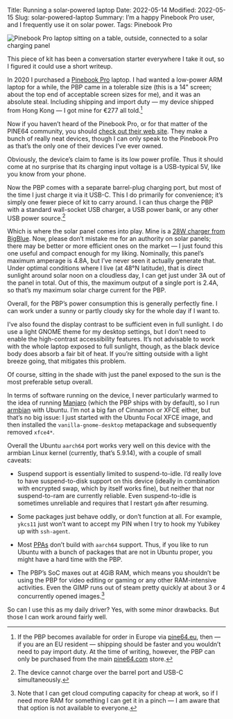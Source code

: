 Title: Running a solar-powered laptop
Date: 2022-05-14
Modified: 2022-05-15
Slug: solar-powered-laptop
Summary: I’m a happy Pinebook Pro user, and I frequently use it on solar power.
Tags: Pinebook Pro

![Pinebook Pro laptop sitting on a table, outside, connected to a solar charging panel](/images/pinebookpro.jpg)

This piece of kit has been a conversation starter everywhere I take it
out, so I figured it could use a short writeup.

In 2020 I purchased a [Pinebook
Pro](https://www.pine64.org/pinebook-pro/) laptop. I had wanted a
low-power ARM laptop for a while, the PBP came in a tolerable size
(this is a 14" screen; about the top end of acceptable screen sizes
for me), and it was an absolute steal. Including shipping and import
duty — my device shipped from Hong Kong — I got mine for €277 all
told.[^pine64eu]

[^pine64eu]: If the PBP becomes available for order in Europe via
    [pine64.eu](https://www.pine64.eu/shop/), then — if you are an EU
    resident — shipping should be faster and you wouldn’t need to pay
    import duty. At the time of writing, however, the PBP can only be
    purchased from the main
    [pine64.com](https://pine64.com/product-category/pinebook-pro/)
    store.

Now if you haven’t heard of the Pinebook Pro, or for that matter of
the PINE64 community, you should [check out their web
site](https://www.pine64.org/). They make a bunch of really neat
devices, though I can only speak to the Pinebook Pro as that’s the
only one of their devices I’ve ever owned.

Obviously, the device’s claim to fame is its low power profile. Thus
it should come at no surprise that its charging input voltage is a
USB-typical 5V, like you know from your phone.

Now the PBP comes with a separate barrel-plug charging port, but most
of the time I just charge it via it USB-C. This I do primarily for
convenience; it’s simply one fewer piece of kit to carry around. I can
thus charge the PBP with a standard wall-socket USB charger, a
USB power bank, or any other USB power source.[^charge]

[^charge]: The device cannot charge over the barrel port and USB-C
    simultaneously.

Which is where the solar panel comes into play. Mine is a [28W charger
from BigBlue](http://www.ibigblue.com/product/detail/?id=17). Now,
please don’t mistake me for an authority on solar panels; there may be
better or more efficient ones on the market — I just found this one
useful and compact enough for my liking. Nominally, this panel’s
maximum amperage is 4.8A, but I’ve never seen it actually generate
that. Under optimal conditions where I live (at 48°N latitude), that
is direct sunlight around solar noon on a cloudless day, I can get
just under 3A out of the panel in total. Out of this, the maximum
output of a single port is 2.4A, so that’s my maximum solar charge
current for the PBP.

Overall, for the PBP’s power consumption this is generally perfectly
fine. I can work under a sunny or partly cloudy sky for the whole day
if I want to.

I’ve also found the display contrast to be sufficient even in full
sunlight. I do use a light GNOME theme for my desktop settings, but I
don’t need to enable the high-contrast accessibility features. It’s
not advisable to work with the whole laptop exposed to full sunlight,
though, as the black device body does absorb a fair bit of heat. If
you’re sitting outside with a light breeze going, that mitigates this
problem.

Of course, sitting in the shade with just the panel exposed to the sun
is the most preferable setup overall.

In terms of software running on the device, I never particularly
warmed to the idea of running [Manjaro](https://manjaro.org/) (which
the PBP ships with by default), so I run
[armbian](https://www.armbian.com/pinebook-pro/) with Ubuntu. I’m not
a big fan of Cinnamon or XFCE either, but that’s no big issue: I just
started with the Ubuntu Focal XFCE image, and then installed the
`vanilla-gnome-desktop` metapackage and subsequently removed `xfce4*`.

Overall the Ubuntu `aarch64` port works very well on this device with
the armbian Linux kernel (currently, that’s 5.9.14), with a couple of
small caveats:

* Suspend support is essentially limited to suspend-to-idle. I’d
  really love to have suspend-to-disk support on this device (ideally
  in combination with encrypted swap, which by itself works fine), but
  neither that nor suspend-to-ram are currently reliable. Even
  suspend-to-idle is sometimes unreliable and requires that I restart
  `gdm` after resuming.

* Some packages just behave oddly, or don’t function at all. For
  example, `ykcs11` just won’t want to accept my PIN when I try to
  hook my Yubikey up with `ssh-agent`.

* Most [PPAs](https://launchpad.net/ubuntu/+ppas) don’t build with
  `aarch64` support. Thus, if you like to run Ubuntu with a bunch of
  packages that are not in Ubuntu proper, you might have a hard time
  with the PBP.

* The PBP’s SoC maxes out at 4GiB RAM, which means you shouldn’t be
  using the PBP for video editing or gaming or any other RAM-intensive
  activities. Even the GIMP runs out of steam pretty quickly at about
  3 or 4 concurrently opened images.[^ram]

[^ram]: Note that I can get cloud computing capacity for cheap at work, so
    if I need more RAM for something I can get it in a pinch — I am
    aware that that option is not available to everyone.

So can I use this as my daily driver? Yes, with some minor drawbacks.
But those I can work around fairly well.
